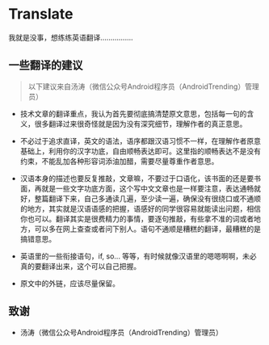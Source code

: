# Translate

我就是没事，想练练英语翻译................

## 一些翻译的建议

> 以下建议来自汤涛（微信公众号Android程序员（AndroidTrending）管理员）

- 技术文章的翻译重点，我认为首先要彻底搞清楚原文意思，包括每一句的含义，很多翻译过来很奇怪就是因为没有深究细节，理解作者的真正意思。

- 不必过于追求直译，英文的语法，语序都跟汉语习惯不一样，在理解作者原意基础上，利用你的汉字功底，自由顺畅表达即可。这里指的顺畅表达不是没有约束，不能乱加各种形容词添油加醋，需要尽量尊重作者意思。

- 汉语本身的描述也要反复推敲，文章嘛，不要过于口语化，该书面的还是要书面，再就是一些文字功底方面，这个写中文文章也是一样要注意，表达通畅就好，整篇翻译下来，自己多通读几遍，至少读一遍，确保没有很绕口或不通顺的地方，其实就是汉语语感的把握，语感好的同学很容易就能读出问题，相信你也可以。翻译其实是很费精力的事情，要逐句推敲，有些拿不准的词或者地方，可以多在网上查查或者问下别人。语句不通顺是糟糕的翻译，最糟糕的是搞错意思。

- 英语里的一些衔接语句，if, so... 等等，有时候就像汉语里的嗯嗯啊啊，未必真的要翻译出来，这个可以自己把握。

- 原文中的外链，应该尽量保留。

## 致谢

- 汤涛（微信公众号Android程序员（AndroidTrending）管理员）